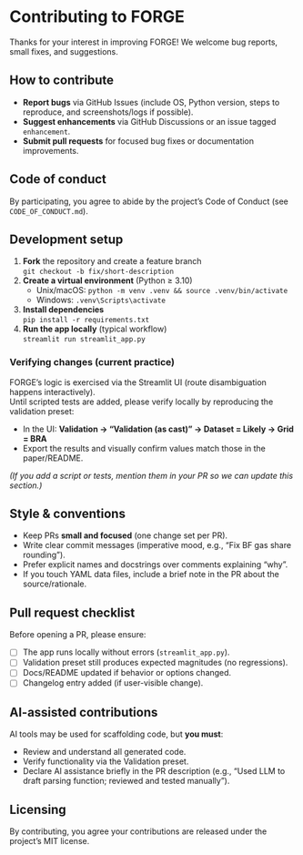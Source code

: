 # Contributing to FORGE

Thanks for your interest in improving FORGE! We welcome bug reports, small fixes, and suggestions.

## How to contribute
- **Report bugs** via GitHub Issues (include OS, Python version, steps to reproduce, and screenshots/logs if possible).
- **Suggest enhancements** via GitHub Discussions or an issue tagged `enhancement`.
- **Submit pull requests** for focused bug fixes or documentation improvements.

## Code of conduct
By participating, you agree to abide by the project’s Code of Conduct (see `CODE_OF_CONDUCT.md`).

## Development setup
1. **Fork** the repository and create a feature branch  
   `git checkout -b fix/short-description`
2. **Create a virtual environment** (Python ≥ 3.10)  
   - Unix/macOS: `python -m venv .venv && source .venv/bin/activate`  
   - Windows: `.venv\Scripts\activate`
3. **Install dependencies**  
   `pip install -r requirements.txt`
4. **Run the app locally** (typical workflow)  
   `streamlit run streamlit_app.py`

### Verifying changes (current practice)
FORGE’s logic is exercised via the Streamlit UI (route disambiguation happens interactively).  
Until scripted tests are added, please verify locally by reproducing the validation preset:

- In the UI: **Validation → “Validation (as cast)” → Dataset = Likely → Grid = BRA**  
- Export the results and visually confirm values match those in the paper/README.

*(If you add a script or tests, mention them in your PR so we can update this section.)*

## Style & conventions
- Keep PRs **small and focused** (one change set per PR).
- Write clear commit messages (imperative mood, e.g., “Fix BF gas share rounding”).
- Prefer explicit names and docstrings over comments explaining “why”.
- If you touch YAML data files, include a brief note in the PR about the source/rationale.

## Pull request checklist
Before opening a PR, please ensure:
- [ ] The app runs locally without errors (`streamlit_app.py`).
- [ ] Validation preset still produces expected magnitudes (no regressions).
- [ ] Docs/README updated if behavior or options changed.
- [ ] Changelog entry added (if user-visible change).

## AI-assisted contributions
AI tools may be used for scaffolding code, but **you must**:
- Review and understand all generated code.
- Verify functionality via the Validation preset.
- Declare AI assistance briefly in the PR description (e.g., “Used LLM to draft parsing function; reviewed and tested manually”).

## Licensing
By contributing, you agree your contributions are released under the project’s MIT license.
